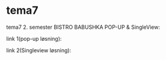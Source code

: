 # tema7
tema7 2. semester
BISTRO BABUSHKA
POP-UP & SingleView:

link 1(pop-up løsning): 

link 2(Singleview løsning):
